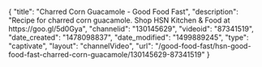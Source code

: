 {
    "title": "Charred Corn Guacamole - Good Food Fast",
    "description": "Recipe for charred corn guacamole. Shop HSN Kitchen & Food at https:\/\/goo.gl\/5d0Gya",
    "channelid": "130145629",
    "videoid": "87341519",
    "date_created": "1478098837",
    "date_modified": "1499889245",
    "type": "captivate",
    "layout": "channelVideo",
    "url": "\/good-food-fast\/hsn-good-food-fast-charred-corn-guacamole\/130145629-87341519"
}